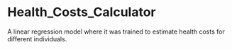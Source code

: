 # Health_Costs_Calculator
A linear regression model where it was trained to estimate health costs for different individuals.
